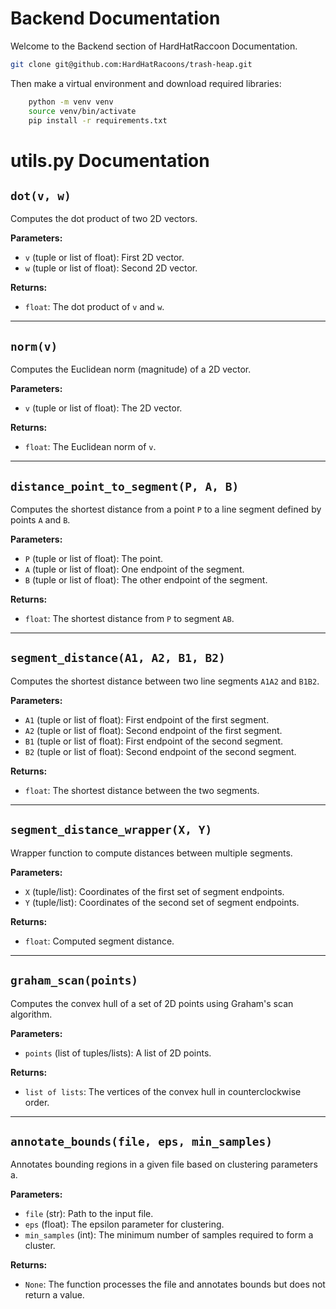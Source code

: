 # Backend Documentation
Welcome to the Backend section of HardHatRaccoon Documentation.

```bash
git clone git@github.com:HardHatRacoons/trash-heap.git
```

Then make a virtual environment and download required libraries:

```bash
    python -m venv venv
    source venv/bin/activate
    pip install -r requirements.txt
```


# utils.py Documentation

## `dot(v, w)`
Computes the dot product of two 2D vectors.

**Parameters:**
- `v` (tuple or list of float): First 2D vector.
- `w` (tuple or list of float): Second 2D vector.

**Returns:**
- `float`: The dot product of `v` and `w`.

---

## `norm(v)`
Computes the Euclidean norm (magnitude) of a 2D vector.

**Parameters:**
- `v` (tuple or list of float): The 2D vector.

**Returns:**
- `float`: The Euclidean norm of `v`.

---

## `distance_point_to_segment(P, A, B)`
Computes the shortest distance from a point `P` to a line segment defined by points `A` and `B`.

**Parameters:**
- `P` (tuple or list of float): The point.
- `A` (tuple or list of float): One endpoint of the segment.
- `B` (tuple or list of float): The other endpoint of the segment.

**Returns:**
- `float`: The shortest distance from `P` to segment `AB`.

---

## `segment_distance(A1, A2, B1, B2)`
Computes the shortest distance between two line segments `A1A2` and `B1B2`.

**Parameters:**
- `A1` (tuple or list of float): First endpoint of the first segment.
- `A2` (tuple or list of float): Second endpoint of the first segment.
- `B1` (tuple or list of float): First endpoint of the second segment.
- `B2` (tuple or list of float): Second endpoint of the second segment.

**Returns:**
- `float`: The shortest distance between the two segments.

---

## `segment_distance_wrapper(X, Y)`
Wrapper function to compute distances between multiple segments.

**Parameters:**
- `X` (tuple/list): Coordinates of the first set of segment endpoints.
- `Y` (tuple/list): Coordinates of the second set of segment endpoints.

**Returns:**
- `float`: Computed segment distance.

---

## `graham_scan(points)`
Computes the convex hull of a set of 2D points using Graham's scan algorithm.

**Parameters:**
- `points` (list of tuples/lists): A list of 2D points.

**Returns:**
- `list of lists`: The vertices of the convex hull in counterclockwise order.

---

## `annotate_bounds(file, eps, min_samples)`
Annotates bounding regions in a given file based on clustering parameters a.

**Parameters:**
- `file` (str): Path to the input file.
- `eps` (float): The epsilon parameter for clustering.
- `min_samples` (int): The minimum number of samples required to form a cluster.

**Returns:**
- `None`: The function processes the file and annotates bounds but does not return a value.


